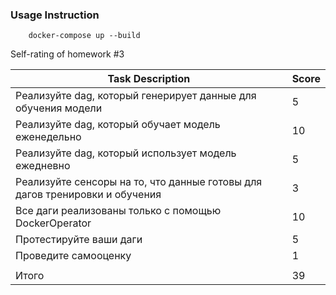 ### Usage Instruction
~~~
    docker-compose up --build
~~~


Self-rating of homework #3

| Task Description   | Score |
| ------------- | ------------- |
| Реализуйте dag, который генерирует данные для обучения модели | 5 |
| Реализуйте dag, который обучает модель еженедельно  | 10  |
| Реализуйте dag, который использует модель ежедневно  | 5 |
| Реализуйте сенсоры на то, что данные готовы для дагов тренировки и обучения  | 3  |   
| Все даги реализованы только с помощью DockerOperator | 10  |
| Протестируйте ваши даги  | 5 |
| Проведите самооценку | 1  |
|   |   |   
| Итого  |  39 |   